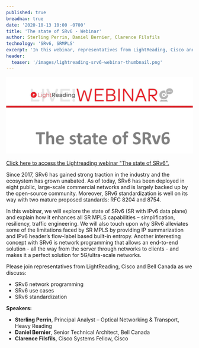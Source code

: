 ```yaml
---
published: true
breadnav: true
date: '2020-10-13 10:00 -0700'
title: 'The state of SRv6 - Webinar'
author: Sterling Perrin, Daniel Bernier, Clarence Filsfils
technology: 'SRv6, SRMPLS'
excerpt: 'In this webinar, representatives from LightReading, Cisco and Bell Canada explore the state of SRv6 (SR with IPv6 data plane) and explain how it enhances all SR MPLS capabilities – simplification, resiliency, traffic engineering.'
header:
  teaser: '/images/lightreading-srv6-webinar-thumbnail.png'
---    
```


[<img src="/images/lightreading-srv6-webinar.png"/>](https://www.lightreading.com/webinar.asp?webinar_id=1709)

[Click here to access the Lightreading webinar "The state of SRv6".](https://www.lightreading.com/webinar.asp?webinar_id=1709)

Since 2017, SRv6 has gained strong traction in the industry and the ecosystem has grown unabated. As of today, SRv6 has been deployed in eight public, large-scale commercial networks and is largely backed up by the open-source community. Moreover, SRv6 standardization is well on its way with two mature proposed standards: RFC 8204 and 8754.

In this webinar, we will explore the state of SRv6 (SR with IPv6 data plane) and explain how it enhances all SR MPLS capabilities – simplification, resiliency, traffic engineering. We will also touch upon why SRv6 alleviates some of the limitations faced by SR MPLS by providing IP summarization and IPv6 header’s flow-label based built-in entropy. Another interesting concept with SRv6 is network programming that allows an end-to-end solution - all the way from the server through networks to clients - and makes it a perfect solution for 5G/ultra-scale networks.

Please join representatives from LightReading, Cisco and Bell Canada as we discuss:

* SRv6 network programming
* SRv6 use cases
* SRv6 standardization

**Speakers:**

* **Sterling Perrin**, Principal Analyst – Optical Networking & Transport, Heavy Reading
* **Daniel Bernier**, Senior Technical Architect, Bell Canada
* **Clarence Filsfils**, Cisco Systems Fellow, Cisco

